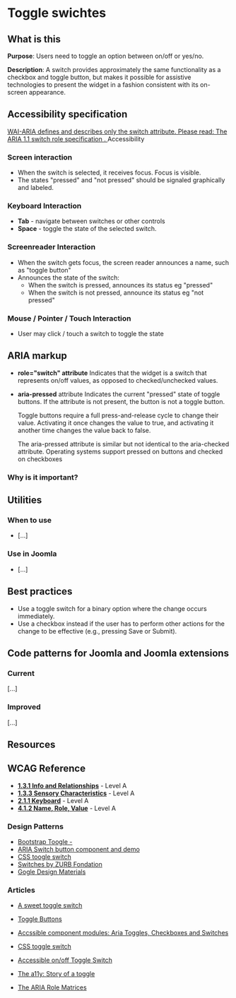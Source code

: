 # Toggle swichtes
## What is this

**Purpose**: Users need to toggle an option between on/off or yes/no.

**Description**: A switch provides approximately the same functionality as a checkbox and toggle button, but makes it possible for assistive technologies to present the widget in a fashion consistent with its on-screen appearance.

## Accessibility specification
[WAI-ARIA defines and describes only the switch attribute. Please read: The ARIA 1.1 switch role specification . ][6]Accessibility

### Screen interaction
* When the switch is selected, it receives focus. Focus is visible.
* The states "pressed" and "not pressed" should be signaled graphically and labeled.

### Keyboard Interaction
* **Tab** - navigate between switches or other controls
* **Space** - toggle the state of the selected switch.

### Screenreader Interaction
* When the switch gets focus, the screen reader announces a name, such as "toggle button"
* Announces the state of the switch:
  * When the switch is pressed, announces its status eg "pressed"
  * When the switch is not pressed, announce its status eg "not pressed"

### Mouse / Pointer / Touch Interaction
* User may click / touch a switch to toggle the state

## ARIA markup
* **role="switch" attribute**
   Indicates that the widget is a switch that represents on/off values, as opposed to checked/unchecked values.
*  **aria-pressed** attribute
   Indicates the current "pressed" state of toggle buttons. If the attribute is not present, the button is not a toggle button.
   
   Toggle buttons require a full press-and-release cycle to change their value. Activating it once changes the value to true, and activating it another time changes the value back to false.

   The aria-pressed attribute is similar but not identical to the aria-checked attribute. Operating systems support pressed on buttons and checked on checkboxes

### Why is it important?

## Utilities

### When to use
 - [...]

### Use in Joomla
 - [...]

## Best practices
* Use a toggle switch for a binary option where the change occurs immediately.
* Use a checkbox instead if the user has to perform other actions for the change to be effective (e.g., pressing Save or Submit).

## Code patterns for Joomla and Joomla extensions

### Current
[...]

### Improved
[...]

## Resources
## WCAG Reference
* **[1.3.1 Info and Relationships](https://www.w3.org/WAI/WCAG20/quickref/#content-structure-separation-programmatic)** - Level A
* **[1.3.3 Sensory Characteristics](https://www.w3.org/WAI/WCAG20/quickref/#content-structure-separation-understanding)** - Level A 
* **[2.1.1 Keyboard](https://www.w3.org/WAI/WCAG20/quickref/#keyboard-operation-keyboard-operable)** - Level A
* **[4.1.2 Name, Role, Value](https://www.w3.org/WAI/WCAG20/quickref/#ensure-compat-rsv)** - Level A

### Design Patterns
* [Bootstrap Toogle -][1]
* [ARIA Switch button component and demo ][2]
* [CSS toogle switch][3]
* [Switches by ZURB Fondation][4]
* [Gogle Design Materials][5]

### Articles
* [A sweet toggle switch][7]
* [Toggle Buttons][8]
* [Accssible component modules: Aria Toggles, Checkboxes and Switches][9]
* [CSS toggle switch][13]
* [Accessible on/off Toggle Switch][10]
* [The a11y: Story of a toggle][11]
* [The ARIA Role Matrices][12]

  [1]: http://www.bootstraptoggle.com/
  [2]: https://github.com/scottaohara/aria-switch-button
  [3]: https://ghinda.net/css-toggle-switch/
  [4]: http://foundation.zurb.com/sites/docs/v/5.5.3/components/switch.html
  [5]: https://material.io/guidelines/components/selection-controls.html
  [6]: https://www.w3.org/TR/wai-aria-1.1/
  [7]: https://www.paypal-engineering.com/2014/01/15/a-sweet-toggle-switch/
  [8]: https://inclusive-components.design/toggle-button/
  [9]: http://whatsock.com/tsg/
  [10]: https://codepen.io/LFeh/pen/DIdKj
  [11]: https://yoast.com/dev-blog/a11y-monthly-story-toggle/
  [12]: http://whatsock.com/training/matrices/
  [13]: https://ghinda.net/css-toggle-switch/
